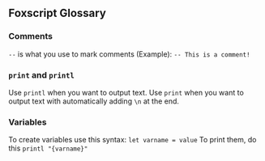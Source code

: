 ## Foxscript Glossary

### Comments
`--` is what you use to mark comments
(Example): `-- This is a comment!`

### `print` and `printl`
Use `printl` when you want to output text.
Use `print` when you want to output text with automatically adding `\n` at the end.

### Variables
To create variables use this syntax: `let varname = value`
To print them, do this `printl "{varname}"`